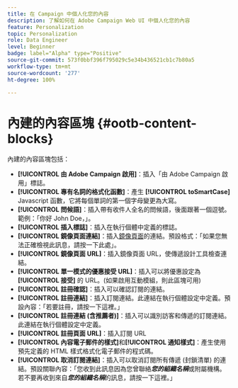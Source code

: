```yaml
---
title: 在 Campaign 中個人化您的內容
description: 了解如何在 Adobe Campaign Web UI 中個人化您的內容
feature: Personalization
topic: Personalization
role: Data Engineer
level: Beginner
badge: label="Alpha" type="Positive"
source-git-commit: 573f0bbf396f795029c5e34b436521cb1c7b80a5
workflow-type: tm+mt
source-wordcount: '277'
ht-degree: 100%

---
```



# 內建的內容區塊 {#ootb-content-blocks}

內建的內容區塊包括：

* **[!UICONTROL 由 Adobe Campaign 啟用]**：插入「由 Adobe Campaign 啟用」標誌。
* **[!UICONTROL 專有名詞的格式化函數]**：產生 **[!UICONTROL toSmartCase]** Javascript 函數，它將每個單詞的第一個字母變更為大寫。
* **[!UICONTROL 問候語]**：插入帶有收件人全名的問候語，後面跟著一個逗號。範例：「你好 John Doe，」。
* **[!UICONTROL 插入標誌]**：插入在執行個體中定義的標誌。
* **[!UICONTROL 鏡像頁面連結]**：插入[鏡像頁面](../content/mirror-page.md)的連結。預設格式：「如果您無法正確檢視此訊息，請按一下此處」。
* **[!UICONTROL 鏡像頁面 URL]**：插入鏡像頁面 URL，使傳遞設計工具檢查連結。
* **[!UICONTROL 單一模式的優惠接受 URL]**：插入可以將優惠設定為&#x200B;**[!UICONTROL 接受]** 的 URL。(如果啟用互動模組，則此區塊可用)
* **[!UICONTROL 註冊確認]**：插入可以確認訂閱的連結。
* **[!UICONTROL 註冊連結]**：插入訂閱連結。此連結在執行個體設定中定義。預設內容：「若要註冊，請按一下這裡。」
* **[!UICONTROL 註冊連結 (含推薦者)]**：插入可以識別訪客和傳遞的訂閱連結。此連結在執行個體設定中定義。
* **[!UICONTROL 註冊頁面 URL]**：插入訂閱 URL
* **[!UICONTROL 內容電子郵件的樣式]**&#x200B;和&#x200B;**[!UICONTROL 通知樣式]**：產生使用預先定義的 HTML 樣式格式化電子郵件的程式碼。
* **[!UICONTROL 取消訂閱連結]**：插入可以取消訂閱所有傳遞 (封鎖清單) 的連結。預設關聯內容：「您收到此訊息因為您曾聯絡&#x200B;***您的組織名稱***&#x200B;或附屬機構。若不要再收到來自&#x200B;***您的組織名稱***&#x200B;的訊息，請按一下這裡。」
